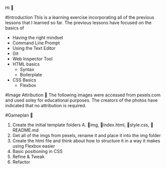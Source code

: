 Hi 👋

#Introduction 
This is a learning exercise incorporating all of the previous lessons that I learned so far. The previous lessons have focused on the basics of
- Having the right mindset
- Command Line Prompt
- Using the Text Editor
- Git
- Web Inspector Tool
- HTML basics
  - Syntax
  - Boilerplate
- CSS Basics
  - Flexbox


#Image Attribution 📸
The following images were accessed from pexels.com and used soley for educational purposes.
The creators of the photos have indicated that no attribution is required.

#Gameplan 🛅
1. Create the initial template folders
  A. 📁img, 📃index.html, 📃style.css, 📃README.md
2. Get all of the imgs from pexels, rename it and place it into the img folder
3. Create the html file and think about how to structure it in a way it makes using Flexbox easier
4. Basic positioning in CSS 
5. Refine & Tweak
6. Refactor